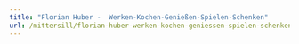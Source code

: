 ```yaml
---
title: "Florian Huber -  Werken-Kochen-Genießen-Spielen-Schenken"
url: /mittersill/florian-huber-werken-kochen-geniessen-spielen-schenken/
---
```

